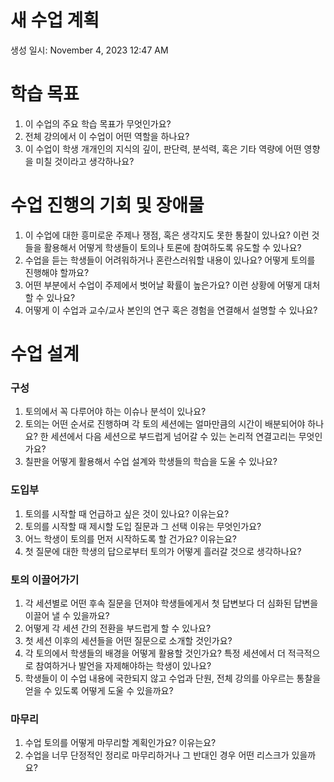 # 새 수업 계획

생성 일시: November 4, 2023 12:47 AM

# 학습 목표

1. 이 수업의 주요 학습 목표가 무엇인가요?
2. 전체 강의에서 이 수업이 어떤 역할을 하나요?
3. 이 수업이 학생 개개인의 지식의 깊이, 판단력, 분석력, 혹은 기타 역량에 어떤 영향을 미칠 것이라고 생각하나요?

# 수업 진행의 기회 및 장애물

1. 이 수업에 대한 흥미로운 주제나 쟁점, 혹은 생각지도 못한 통찰이 있나요? 이런 것들을 활용해서 어떻게 학생들이 토의나 토론에 참여하도록 유도할 수 있나요?
2. 수업을 듣는 학생들이 어려워하거나 혼란스러워할 내용이 있나요? 어떻게 토의를 진행해야 할까요?
3. 어떤 부분에서 수업이 주제에서 벗어날 확률이 높은가요? 이런 상황에 어떻게 대처할 수 있나요?
4. 어떻게 이 수업과 교수/교사 본인의 연구 혹은 경험을 연결해서 설명할 수 있나요?

# 수업 설계

### 구성

1. 토의에서 꼭 다루어야 하는 이슈나 분석이 있나요?
2. 토의는 어떤 순서로 진행하며 각 토의 세션에는 얼마만큼의 시간이 배분되어야 하나요? 한 세션에서 다음 세션으로 부드럽게 넘어갈 수 있는 논리적 연결고리는 무엇인가요?
3. 칠판을 어떻게 활용해서 수업 설계와 학생들의 학습을 도울 수 있나요?

### 도입부

1. 토의를 시작할 때 언급하고 싶은 것이 있나요? 이유는요?
2. 토의를 시작할 때 제시할 도입 질문과 그 선택 이유는 무엇인가요?
3. 어느 학생이 토의를 먼저 시작하도록 할 건가요? 이유는요?
4. 첫 질문에 대한 학생의 답으로부터 토의가 어떻게 흘러갈 것으로 생각하나요?

### 토의 이끌어가기

1. 각 세션별로 어떤 후속 질문을 던져야 학생들에게서 첫 답변보다 더 심화된 답변을 이끌어 낼 수 있을까요?
2. 어떻게 각 세션 간의 전환을 부드럽게 할 수 있나요?
3. 첫 세션 이후의 세션들을 어떤 질문으로 소개할 것인가요?
4. 각 토의에서 학생들의 배경을 어떻게 활용할 것인가요? 특정 세션에서 더 적극적으로 참여하거나 발언을 자제해야하는 학생이 있나요?
5. 학생들이 이 수업 내용에 국한되지 않고 수업과 단원, 전체 강의를 아우르는 통찰을 얻을 수 있도록 어떻게 도울 수 있을까요?

### 마무리

1. 수업 토의를 어떻게 마무리할 계획인가요? 이유는요?
2. 수업을 너무 단정적인 정리로 마무리하거나 그 반대인 경우 어떤 리스크가 있을까요?